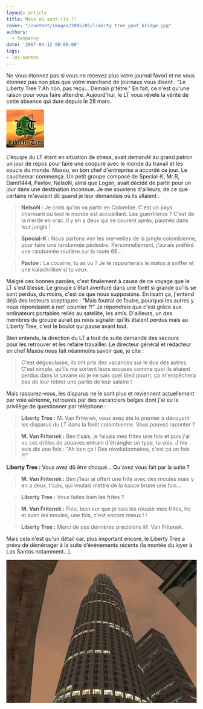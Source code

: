 ```yaml
---
layout: article
title: Mais où sont-ils ?!
cover: "/content/images/2005/01/liberty_tree_gant_bridge.jpg"
authors:
  - tenpenny
date: '2007-04-12 00:00:00'
tags:
- los-santos
---
```


Ne vous étonnez pas si vous ne recevez plus votre journal favori et ne vous étonnez pas non plus que votre marchand de journaux vous disent : "Le Liberty Tree ? Ah non, pas reçu... Demain p'têtre." En fait, ce n'est qu'une raison pour vous faire attendre. Aujourd'hui, le LT vous révèle la vérité de cette absence qui dure depuis le 28 mars.

![](/content/images/2005/01/liberty_tree_gant_bridge.jpg)

L'équipe du LT étant en situation de stress, avait demandé au grand patron un jour de repos pour faire une coupure avec le monde du travail et les soucis du monde. Maxou, en bon chef d'entreprise a accordé ce jour. Le cauchemar commença. Un petit groupe&nbsp;composé de&nbsp;Special-K, Mr.R, Dami1444, Pavlov, NelsoN, ainsi que Logan, avait décidé de partir pour un jour dans une destination inconnue. Je me souviens d'ailleurs, de ce que certains m'avaient dit quand je leur demandais où ils allaient :

> **NelsoN :** Je crois qu'on va partir en Colombie. C'est un pays charmant où tout le monde est accueillant. Les guerrilleros ? C'est de la merde en vrac. Il y en a deux qui se courent après, paumés dans leur jungle !

> **Special-K :** Nous partons voir les merveilles de la jungle colombienne, pour faire une randonnée pédestre. Personnellement, j'aurais préféré une randonnée routière sur la route 66...

> **Pavlov :** La cocaïne, tu as vu ? Je te rapporterais le matos à sniffer et une kalachnikov si tu veux.

Malgré ces bonnes paroles, c'est finalement à cause de ce voyage que le LT s'est blessé. Le groupe s'était aventuré dans une forêt si grande qu'ils se sont perdus, du moins, c'est ce que nous supposions. En lisant ça, j'entend déjà des lecteurs sceptiques : "Mais foutral de foutre, pourquoi les autres y nous répondaient à not' courrier ?!" Je répondrais que c'est grâce aux ordinateurs portables reliés au&nbsp;satellite, les amis. D'ailleurs, un des membres du groupe aurait pu nous signaler qu'ils étaient perdus mais au Liberty Tree, c'est le boulot qui passe avant tout.

Bien entendu, la direction du LT a tout de suite&nbsp;demandé des secours pour&nbsp;les&nbsp;retrouver et les refaire travailler. Le directeur général et rédacteur en chef Maxou&nbsp;nous fait néanmoins savoir que, je cite :

> C'est dégueulasse, ils ont pris des vacances sur le dos des autres. C'est simple, qu'ils me sortent leurs excuses&nbsp;comme quoi ils étaient perdus dans la savane où je ne sais quel bled pourri, ça m'empêchera pas de leur&nbsp;retirer une partie de leur salaire !

Mais rassurez-vous,&nbsp;les disparus&nbsp;ne le sont plus et reviennent actuellement par voie&nbsp;aérienne, retrouvés par des vacanciers belges dont j'ai eu le privilège de questionner par téléphone&nbsp;:

> **Liberty Tree :** M. Van Fritenek, vous avez été le premier à découvrir les disparus du LT dans la forêt colombienne. Vous pouvez raconter ?

> **M. Van Fritenek :** Ben t'sais, je faisais mes frites une fois et puis j'ai vu ces drôles de zouaves entrain d'étrangler un type, tu vois. J'me suis dis une fois : "Ah ben ça ! Des révolutionnaires, c'est ça un fois ?!"

**Liberty Tree :** Vous avez dû être choqué... Qu'avez vous fait par la suite ?

> **M. Van Fritenek :** Ben j'leur ai offert une frite avec des moules mais y en a deux, t'sais, qui voulais mettre de la sauce brune une fois...

> **Liberty Tree :** Vous faites bien les frites ?

> **M. Van Fritenek :** Fieu, bien sur que je sais les réussir mes frites, ho et avec les moules, une fois, c'est encore mieux !&nbsp;!

> **Liberty Tree :** Merci de ces&nbsp;dernières précisions&nbsp;M. Van Fritenek.

Mais cela n'est qu'un détail car, plus important encore, le Liberty Tree a prévu de déménager à la suite d’événements récents (la montée du loyer à Los Santos notamment...).

![](/content/images/2005/01/newbuilding.jpg)